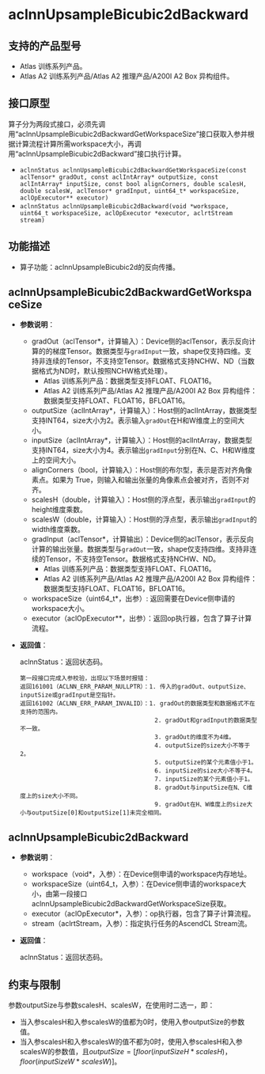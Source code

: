 # aclnnUpsampleBicubic2dBackward

## 支持的产品型号

- Atlas 训练系列产品。
- Atlas A2 训练系列产品/Atlas A2 推理产品/A200I A2 Box 异构组件。

## 接口原型

算子分为两段式接口，必须先调用“aclnnUpsampleBicubic2dBackwardGetWorkspaceSize”接口获取入参并根据计算流程计算所需workspace大小，再调用“aclnnUpsampleBicubic2dBackward”接口执行计算。

- `aclnnStatus aclnnUpsampleBicubic2dBackwardGetWorkspaceSize(const aclTensor* gradOut, const aclIntArray* outputSize, const aclIntArray* inputSize, const bool alignCorners, double scalesH, double scalesW, aclTensor* gradInput, uint64_t* workspaceSize, aclOpExecutor** executor)`
- `aclnnStatus aclnnUpsampleBicubic2dBackward(void *workspace, uint64_t workspaceSize, aclOpExecutor *executor, aclrtStream stream)`

## 功能描述

- 算子功能：aclnnUpsampleBicubic2d的反向传播。

## aclnnUpsampleBicubic2dBackwardGetWorkspaceSize

- **参数说明**：
  
  - gradOut（aclTensor*，计算输入）：Device侧的aclTensor，表示反向计算的的梯度Tensor。数据类型与`gradInput`一致，shape仅支持四维。支持非连续的Tensor，不支持空Tensor。数据格式支持NCHW、ND（当数据格式为ND时，默认按照NCHW格式处理）。
    - Atlas 训练系列产品：数据类型支持FLOAT、FLOAT16。
    - Atlas A2 训练系列产品/Atlas A2 推理产品/A200I A2 Box 异构组件：数据类型支持FLOAT、FLOAT16，BFLOAT16。
  - outputSize（aclIntArray*，计算输入）：Host侧的aclIntArray，数据类型支持INT64，size大小为2。表示输入`gradOut`在H和W维度上的空间大小。
  - inputSize（aclIntArray*，计算输入）：Host侧的aclIntArray，数据类型支持INT64，size大小为4。表示输出`gradInput`分别在N、C、H和W维度上的空间大小。
  - alignCorners（bool，计算输入）：Host侧的布尔型，表示是否对齐角像素点。如果为 True，则输入和输出张量的角像素点会被对齐，否则不对齐。
  - scalesH（double，计算输入）：Host侧的浮点型，表示输出`gradInput`的height维度乘数。
  - scalesW（double，计算输入）：Host侧的浮点型，表示输出`gradInput`的width维度乘数。
  - gradInput（aclTensor*，计算输出）：Device侧的aclTensor，表示反向计算的输出张量。数据类型与`gradOut`一致，shape仅支持四维。支持非连续的Tensor，不支持空Tensor。数据格式支持NCHW、ND。
    - Atlas 训练系列产品：数据类型支持FLOAT、FLOAT16。
    - Atlas A2 训练系列产品/Atlas A2 推理产品/A200I A2 Box 异构组件：数据类型支持FLOAT、FLOAT16，BFLOAT16。
  - workspaceSize（uint64_t\*，出参）: 返回需要在Device侧申请的workspace大小。
  - executor（aclOpExecutor\**，出参）：返回op执行器，包含了算子计算流程。
- **返回值**：
  
  aclnnStatus：返回状态码。
  
  ```
  第一段接口完成入参校验，出现以下场景时报错：
  返回161001（ACLNN_ERR_PARAM_NULLPTR）：1. 传入的gradOut、outputSize、inputSize或gradInput是空指针。
  返回161002（ACLNN_ERR_PARAM_INVALID）：1. gradOut的数据类型和数据格式不在支持的范围内。
                                        2. gradOut和gradInput的数据类型不一致。
                                        3. gradOut的维度不为4维。
                                        4. outputSize的size大小不等于2。
                                        5. outputSize的某个元素值小于1。
                                        6. inputSize的size大小不等于4。
                                        7. inputSize的某个元素值小于1。
                                        8. gradOut与inputSize在N、C维度上的size大小不同。
                                        9. gradOut在H、W维度上的size大小与outputSize[0]和outputSize[1]未完全相同。
  ```

## aclnnUpsampleBicubic2dBackward

- **参数说明**：
  
  - workspace（void\*，入参）：在Device侧申请的workspace内存地址。
  - workspaceSize（uint64_t，入参）：在Device侧申请的workspace大小，由第一段接口aclnnUpsampleBicubic2dBackwardGetWorkspaceSize获取。
  - executor（aclOpExecutor\*，入参）：op执行器，包含了算子计算流程。
  - stream（aclrtStream，入参）：指定执行任务的AscendCL Stream流。

- **返回值**：
  
  aclnnStatus：返回状态码。

## 约束与限制

参数outputSize与参数scalesH、scalesW，在使用时二选一，即：
- 当入参scalesH和入参scalesW的值都为0时，使用入参outputSize的参数值。
- 当入参scalesH和入参scalesW的值不都为0时，使用入参scalesH和入参scalesW的参数值，且$outputSize=[floor(inputSizeH*scalesH)，floor(inputSizeW*scalesW)]$。
